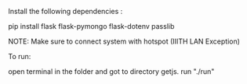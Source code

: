 Install the following dependencies : 

pip install flask flask-pymongo flask-dotenv passlib

NOTE:
Make sure to connect system with hotspot (IIITH LAN Exception)

To run:

open terminal in the folder and got to directory getjs.
run "./run"
